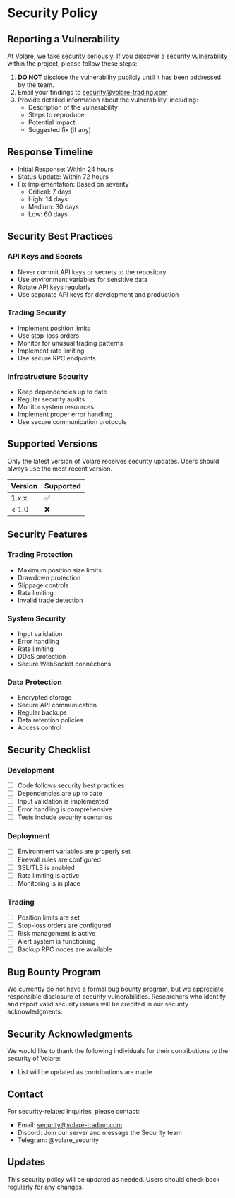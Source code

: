 # Security Policy

## Reporting a Vulnerability

At Volare, we take security seriously. If you discover a security vulnerability within the project, please follow these steps:

1. **DO NOT** disclose the vulnerability publicly until it has been addressed by the team.
2. Email your findings to security@volare-trading.com
3. Provide detailed information about the vulnerability, including:
   - Description of the vulnerability
   - Steps to reproduce
   - Potential impact
   - Suggested fix (if any)

## Response Timeline

- Initial Response: Within 24 hours
- Status Update: Within 72 hours
- Fix Implementation: Based on severity
  - Critical: 7 days
  - High: 14 days
  - Medium: 30 days
  - Low: 60 days

## Security Best Practices

### API Keys and Secrets
- Never commit API keys or secrets to the repository
- Use environment variables for sensitive data
- Rotate API keys regularly
- Use separate API keys for development and production

### Trading Security
- Implement position limits
- Use stop-loss orders
- Monitor for unusual trading patterns
- Implement rate limiting
- Use secure RPC endpoints

### Infrastructure Security
- Keep dependencies up to date
- Regular security audits
- Monitor system resources
- Implement proper error handling
- Use secure communication protocols

## Supported Versions

Only the latest version of Volare receives security updates. Users should always use the most recent version.

| Version | Supported          |
| ------- | ------------------ |
| 1.x.x   | :white_check_mark: |
| < 1.0   | :x:                |

## Security Features

### Trading Protection
- Maximum position size limits
- Drawdown protection
- Slippage controls
- Rate limiting
- Invalid trade detection

### System Security
- Input validation
- Error handling
- Rate limiting
- DDoS protection
- Secure WebSocket connections

### Data Protection
- Encrypted storage
- Secure API communication
- Regular backups
- Data retention policies
- Access control

## Security Checklist

### Development
- [ ] Code follows security best practices
- [ ] Dependencies are up to date
- [ ] Input validation is implemented
- [ ] Error handling is comprehensive
- [ ] Tests include security scenarios

### Deployment
- [ ] Environment variables are properly set
- [ ] Firewall rules are configured
- [ ] SSL/TLS is enabled
- [ ] Rate limiting is active
- [ ] Monitoring is in place

### Trading
- [ ] Position limits are set
- [ ] Stop-loss orders are configured
- [ ] Risk management is active
- [ ] Alert system is functioning
- [ ] Backup RPC nodes are available

## Bug Bounty Program

We currently do not have a formal bug bounty program, but we appreciate responsible disclosure of security vulnerabilities. Researchers who identify and report valid security issues will be credited in our security acknowledgments.

## Security Acknowledgments

We would like to thank the following individuals for their contributions to the security of Volare:

- List will be updated as contributions are made

## Contact

For security-related inquiries, please contact:
- Email: security@volare-trading.com
- Discord: Join our server and message the Security team
- Telegram: @volare_security

## Updates

This security policy will be updated as needed. Users should check back regularly for any changes. 